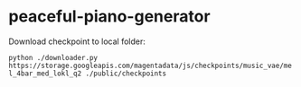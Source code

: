 # peaceful-piano-generator

Download checkpoint to local folder:

`python ./downloader.py https://storage.googleapis.com/magentadata/js/checkpoints/music_vae/mel_4bar_med_lokl_q2 ./public/checkpoints`
